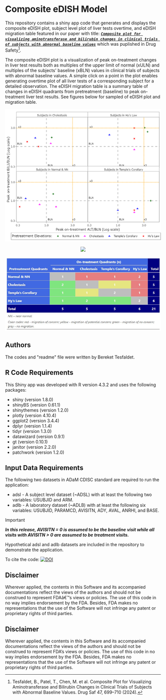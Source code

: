# Composite eDISH Model

This repository contains a shiny app code that generates and displays the composite eDISH plot, subject level plot of liver tests overtime, and eDISH migration table featured in our paper with title: [**_`Composite plot for visualizing aminotransferase and bilirubin changes in clinical trials of subjects with abnormal baseline values`_**](https://doi.org/10.1007/s40264-024-01425-5) which was puplished in Drug Safety[^1].

[^1]: Tesfaldet, B., Patel, T., Chen, M. et al. Composite Plot for Visualizing Aminotransferase and Bilirubin Changes in Clinical Trials of Subjects with Abnormal Baseline Values. Drug Saf 47, 699–710 (2024). 

The composite eDISH plot is a visualization of peak on-treatment changes in liver test results both as multiples of the upper limit of normal (xULN) and multiples of the subjects' baseline (xBLN) values in clinical trials of subjects with abnormal baseline values. A simple click on a point in the plot enables generating overtime plot of all liver tests of a corresponding subject for a detailed observation. The eDISH migration table is a summary table of changes in eDISH quadrants from pretreatment (baseline) to peak on-treatment liver test results. See figures below for sampled of eDISH plot and migration table.

<p align="center">
  <img src="https://github.com/FDA/Composite-eDish-Plot/blob/main/Composite%20eDISH%20Plot.png">
</p>

<p align="center">
  <img src="https://github.com/FDA/Composite-eDish-Plot/blob/main/Composite%20eDISH%20LinePlot.png">
</p>


<p align="center">
<img src="https://github.com/FDA/Composite-eDish-Plot/blob/main/eDISH%20Migration%20Table.jpeg">
</p>

## Authors

The codes and "readme" file were written by Bereket Tesfaldet.

## R Code Requirements

This Shiny app was developed with R version 4.3.2 and uses the following packages:

+	shiny (version 1.8.0)
+	shinyBS (version 0.61.1)
+	shinythemes (version 1.2.0)
+	plotly (version 4.10.4)
+	ggplot2 (version 3.4.4)
+	dplyr (version 1.1.4)
+	tidyr (version 1.3.0)
+	datawizard (version 0.9.1)
+	gt (version 0.10.1)
+	janitor (version 2.2.0)
+	patchwork (version 1.2.0)

## Input Data Requirements

The following two datasets in ADaM CDISC standard are required to run the application:
+	adsl - A subject level dataset (~ADSL) with at least the following two variables: USUBJID and ARM.
+	adlb - A laboratory dataset (~ADLB) with at least the following six variables: USUBJID, PARAMCD, AVISITN, ADY, AVAL, ANRHI, and BASE.

> [!IMPORTANT]
> **_In this release, AVISITN = 0 is assumed to be the baseline visit while all visits with AVISITN > 0 are assumed to be treatment visits._** 

Hypothetical adsl and adlb datasets are included in the repository to demonstrate the application.

To cite the code: [![DOI](https://zenodo.org/badge/777308644.svg)](https://zenodo.org/doi/10.5281/zenodo.10892050)

## Disclaimer
Wherever applied, the contents in this Software and its accompanied documentations reflect the views of the authors and should not be construed to represent FDAâ€™s views or policies. The use of this code in no way implies endorsement by the FDA. Besides, FDA makes no representations that the use of the Software will not infringe any patent or proprietary rights of third parties.


## Disclaimer
Wherever applied, the contents in this Software and its accompanied documentations reflect the views of the authors and should not be construed to represent FDA’s views or policies. The use of this code in no way implies endorsement by the FDA. Besides, FDA makes no representations that the use of the Software will not infringe any patent or proprietary rights of third parties.

